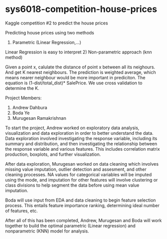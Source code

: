 # sys6018-competition-house-prices
Kaggle competition #2 to predict the house prices

Predicting house prices using two methods

1) Parametric (Linear Regression,...)

Linear Regression is easy to interpret
2) Non-parametric approach (knn method)

Given a point x, calulate the distance of point x between all its neighours. And get K nearest neighbours. The prediction is weighted average, which means nearer neighbour would be more important in prediciton. The equation is (1-dist/total_dist)* SalePrice. We use cross validation to determine the K.

Project Members:
1) Andrew Dahbura
2) Boda Ye
3) Murugesan Ramakrishnan

To start the project, Andrew worked on exploratory data analysis, visualization and data exploration
in order to better understand the data. Data exploration involved investigating the response variable,
including its summary and distribution, and then investigating the relationship between the response
variable and various features. This includes correlation matrix production, boxplots, and further visualization.

After data exploration, Murugesan worked on data cleaning which involves missing value imputation, 
outlier detection and assesment, and other cleaning processes. NA values for categorical variables will
be imputed using the mode, and imputation for other features will involve clustering or class divisions to 
help segment the data before using mean value imputation.

Boda will use input from EDA and data cleaning to begin feature selection process. This entails feature 
importance ranking, determining ideal number of features, etc.

After all of this has been completed, Andrew, Murugesan and Boda will work together to build the optimal
parametric (Linear regression) and nonparametric (KNN) model for analysis.
